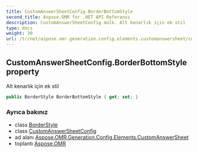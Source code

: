 ```yaml
---
title: CustomAnswerSheetConfig.BorderBottomStyle
second_title: Aspose.OMR for .NET API Referansı
description: CustomAnswerSheetConfig mülk. Alt kenarlık için ek stil
type: docs
weight: 30
url: /tr/net/aspose.omr.generation.config.elements.customanswersheet/customanswersheetconfig/borderbottomstyle/
---
```

## CustomAnswerSheetConfig.BorderBottomStyle property

Alt kenarlık için ek stil

```csharp
public BorderStyle BorderBottomStyle { get; set; }
```

### Ayrıca bakınız

* class [BorderStyle](../../../aspose.omr.generation.config/borderstyle/)
* class [CustomAnswerSheetConfig](../)
* ad alanı [Aspose.OMR.Generation.Config.Elements.CustomAnswerSheet](../../customanswersheetconfig/)
* toplantı [Aspose.OMR](../../../)


